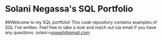 # Solani Negassa's SQL Portfolio
##Welcome to my SQL portfolio! This code repository contains examples of SQL I've written. Feel free to take a look and reach out via email if you have any questions: solani>yoseph@gmail.com
